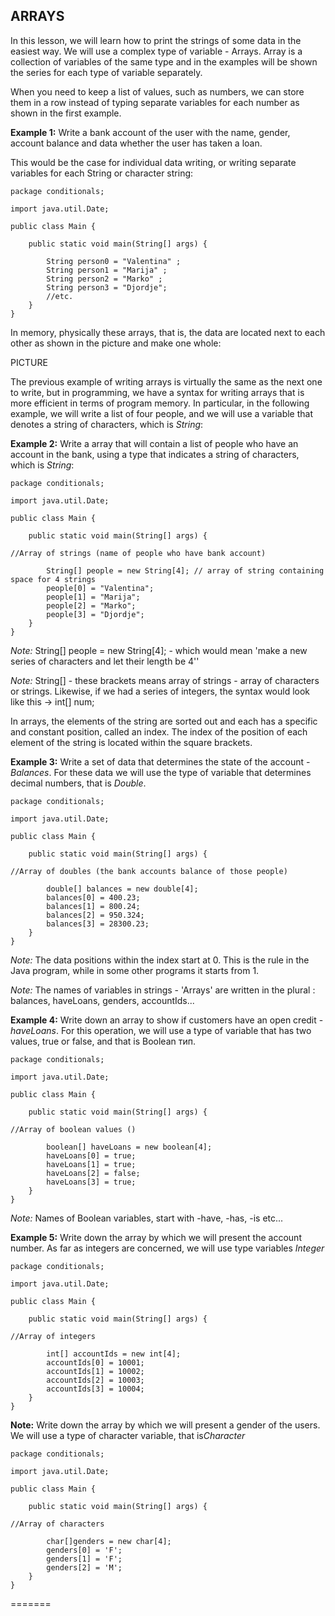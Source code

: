 ﻿## ARRAYS 


In this lesson, we will learn how to print the strings of some data in the easiest way. We will use a complex type of variable - Arrays.
Array is a collection of variables of the same type and in the examples will be shown the series for each type of variable separately.

When you need to keep a list of values, such as numbers, we can store them in a row instead of typing separate variables for each number as shown in the first example.


**Example 1:** Write a bank account of the user with the name, gender, account balance and data whether the user has taken a loan.

This would be the case for individual data writing, or writing separate variables for each String or character string:


```
package conditionals;

import java.util.Date;

public class Main {

	public static void main(String[] args) {

		String person0 = "Valentina" ;
		String person1 = "Marija" ;
		String person2 = "Marko" ;
		String person3 = "Djordje";
		//etc.
	}
}
```

In memory, physically these arrays, that is, the data are located next to each other as shown in the picture and make one whole: 

PICTURE

The previous example of writing arrays is virtually the same as the next one to write, but in programming, we have a syntax for writing arrays that is more efficient in terms of program memory. In particular, in the following example, we will write a list of four people, and we will use a variable that denotes a string of characters, which is *String*:


**Example 2:** Write a array that will contain a list of people who have an account in the bank, using a type that indicates a string of characters, which is *String*:


```
package conditionals;

import java.util.Date;

public class Main {

	public static void main(String[] args) {

//Array of strings (name of people who have bank account)

		String[] people = new String[4]; // array of string containing space for 4 strings
		people[0] = "Valentina";
		people[1] = "Marija";
		people[2] = "Marko";
		people[3] = "Djordje";
	}
}
```


*Note:* String[] people = new String[4]; - which would mean 'make a new series of characters and let their length be 4''

*Note:* String[] - these brackets means array of strings - array of characters or strings. Likewise, if we had a series of integers, the syntax would look like this -> int[] num;

In arrays, the elements of the string are sorted out and each has a specific and constant position, called an index. The index of the position of each element of the string is located within the square brackets.


**Example 3:** Write a set of data that determines the state of the account - *Balances*. For these data we will use the type of variable that determines decimal numbers, that is *Double*.


```
package conditionals;

import java.util.Date;

public class Main {

	public static void main(String[] args) {

//Array of doubles (the bank accounts balance of those people)

		double[] balances = new double[4];
		balances[0] = 400.23;
		balances[1] = 800.24;
		balances[2] = 950.324;
		balances[3] = 28300.23;
	}
}
```


*Note:* The data positions within the index start at 0. This is the rule in the Java program, while in some other programs it starts from 1. 

*Note:* The names of variables in strings - 'Arrays' are written in the plural : balances, haveLoans, genders, accountIds... 


**Example 4:** Write down an array to show if customers have an open credit - *haveLoans*. For this operation, we will use a type of variable that has two values, true or false, and that is Boolean тип.


```
package conditionals;

import java.util.Date;

public class Main {

	public static void main(String[] args) {

//Array of boolean values ()

		boolean[] haveLoans = new boolean[4];
		haveLoans[0] = true;
		haveLoans[1] = true;
		haveLoans[2] = false;
		haveLoans[3] = true;
	}
}
```


*Note:* Names of Boolean variables, start with -have, -has, -is etc... 


**Example 5:** Write down the array by which we will present the account number. As far as integers are concerned, we will use type variables *Integer*


```
package conditionals;

import java.util.Date;

public class Main {

	public static void main(String[] args) {

//Array of integers

		int[] accountIds = new int[4];
		accountIds[0] = 10001;
		accountIds[1] = 10002;
		accountIds[2] = 10003;
		accountIds[3] = 10004;
	}
}
```


**Note:** Write down the array by which we will present a gender of the users. We will use a type of character variable, that is*Character*


```
package conditionals;

import java.util.Date;

public class Main {

	public static void main(String[] args) {

//Array of characters

		char[]genders = new char[4];
		genders[0] = 'F';
		genders[1] = 'F';
		genders[2] = 'M';
	}
}
```		

=======

